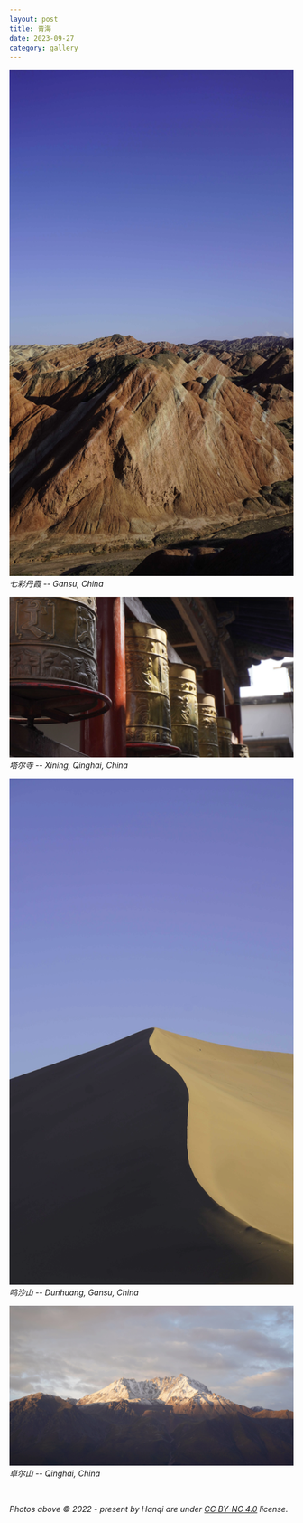 ```yaml
---
layout: post
title: 青海
date: 2023-09-27
category: gallery
---
```

![DSC1191](/assets/img/2023-09-27-青海/DSC1191.webp)  
*七彩丹霞 -- Gansu, China*  

![DSC0161](/assets/img/2023-09-27-青海/DSC0161.webp)  
*塔尔寺 -- Xining, Qinghai, China*  

![DSC0770](/assets/img/2023-09-27-青海/DSC0770.webp)  
*鸣沙山 -- Dunhuang, Gansu, China*  

![DSC1389](/assets/img/2023-09-27-青海/DSC1389.webp)  
*卓尔山 -- Qinghai, China*  

&nbsp;  

*Photos above © 2022 - present by Hanqi are under [CC BY-NC 4.0](https://creativecommons.org/licenses/by-nc/4.0) license.*
